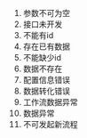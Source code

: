 1. 参数不可为空
2. 接口未开发
3. 不能有id
4. 存在已有数据
5. 不能缺少id
6. 数据不存在
7. 配置信息错误
8. 数据转化错误
9. 工作流数据异常
10. 数据异常
11. 不可发起新流程

